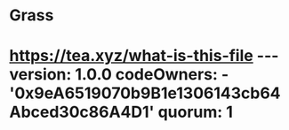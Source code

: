 # Grass
# https://tea.xyz/what-is-this-file --- version: 1.0.0 codeOwners:   - '0x9eA6519070b9B1e1306143cb64Abced30c86A4D1' quorum: 1
